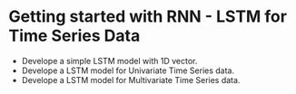 # Getting started with RNN - LSTM for Time Series Data

- Develope a simple LSTM model with 1D vector. 
- Develope a LSTM model for Univariate Time Series data.
- Develope a LSTM model for Multivariate Time Series data.
